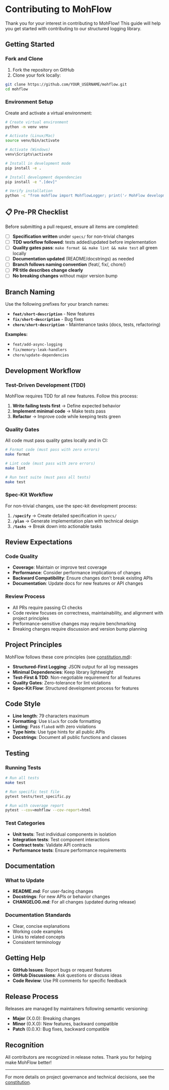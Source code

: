 # Contributing to MohFlow

Thank you for your interest in contributing to MohFlow! This guide will help you get started with contributing to our structured logging library.

## Getting Started

### Fork and Clone

1. Fork the repository on GitHub
2. Clone your fork locally:
```bash
git clone https://github.com/YOUR_USERNAME/mohflow.git
cd mohflow
```

### Environment Setup

Create and activate a virtual environment:

```bash
# Create virtual environment
python -m venv venv

# Activate (Linux/Mac)
source venv/bin/activate

# Activate (Windows)
venv\Scripts\activate

# Install in development mode
pip install -e .

# Install development dependencies
pip install -e ".[dev]"

# Verify installation
python -c "from mohflow import MohflowLogger; print('✓ MohFlow development setup complete')"
```

## 📋 Pre-PR Checklist

Before submitting a pull request, ensure all items are completed:

- [ ] **Specification written** under `specs/` for non-trivial changes
- [ ] **TDD workflow followed**: tests added/updated before implementation
- [ ] **Quality gates pass**: `make format && make lint && make test` all green locally
- [ ] **Documentation updated** (README/docstrings) as needed
- [ ] **Branch follows naming convention** (feat/, fix/, chore/)
- [ ] **PR title describes change clearly**
- [ ] **No breaking changes** without major version bump

## Branch Naming

Use the following prefixes for your branch names:

- **`feat/short-description`** - New features
- **`fix/short-description`** - Bug fixes
- **`chore/short-description`** - Maintenance tasks (docs, tests, refactoring)

**Examples:**
- `feat/add-async-logging`
- `fix/memory-leak-handlers`
- `chore/update-dependencies`

## Development Workflow

### Test-Driven Development (TDD)

MohFlow requires TDD for all new features. Follow this process:

1. **Write failing tests first** → Define expected behavior
2. **Implement minimal code** → Make tests pass
3. **Refactor** → Improve code while keeping tests green

### Quality Gates

All code must pass quality gates locally and in CI:

```bash
# Format code (must pass with zero errors)
make format

# Lint code (must pass with zero errors)
make lint

# Run test suite (must pass all tests)
make test
```

### Spec-Kit Workflow

For non-trivial changes, use the spec-kit development process:

1. **`/specify`** → Create detailed specification in `specs/`
2. **`/plan`** → Generate implementation plan with technical design
3. **`/tasks`** → Break down into actionable tasks

## Review Expectations

### Code Quality
- **Coverage**: Maintain or improve test coverage
- **Performance**: Consider performance implications of changes
- **Backward Compatibility**: Ensure changes don't break existing APIs
- **Documentation**: Update docs for new features or API changes

### Review Process
- All PRs require passing CI checks
- Code review focuses on correctness, maintainability, and alignment with project principles
- Performance-sensitive changes may require benchmarking
- Breaking changes require discussion and version bump planning

## Project Principles

MohFlow follows these core principles (see [constitution.md](.specify/memory/constitution.md)):

- **Structured-First Logging**: JSON output for all log messages
- **Minimal Dependencies**: Keep library lightweight
- **Test-First & TDD**: Non-negotiable requirement for all features
- **Quality Gates**: Zero-tolerance for lint violations
- **Spec-Kit Flow**: Structured development process for features

## Code Style

- **Line length**: 79 characters maximum
- **Formatting**: Use `black` for code formatting
- **Linting**: Pass `flake8` with zero violations
- **Type hints**: Use type hints for all public APIs
- **Docstrings**: Document all public functions and classes

## Testing

### Running Tests

```bash
# Run all tests
make test

# Run specific test file
pytest tests/test_specific.py

# Run with coverage report
pytest --cov=mohflow --cov-report=html
```

### Test Categories

- **Unit tests**: Test individual components in isolation
- **Integration tests**: Test component interactions
- **Contract tests**: Validate API contracts
- **Performance tests**: Ensure performance requirements

## Documentation

### What to Update

- **README.md**: For user-facing changes
- **Docstrings**: For new APIs or behavior changes
- **CHANGELOG.md**: For all changes (updated during release)

### Documentation Standards

- Clear, concise explanations
- Working code examples
- Links to related concepts
- Consistent terminology

## Getting Help

- **GitHub Issues**: Report bugs or request features
- **GitHub Discussions**: Ask questions or discuss ideas
- **Code Review**: Use PR comments for specific feedback

## Release Process

Releases are managed by maintainers following semantic versioning:

- **Major** (X.0.0): Breaking changes
- **Minor** (0.X.0): New features, backward compatible
- **Patch** (0.0.X): Bug fixes, backward compatible

## Recognition

All contributors are recognized in release notes. Thank you for helping make MohFlow better!

---

For more details on project governance and technical decisions, see the [constitution](.specify/memory/constitution.md).